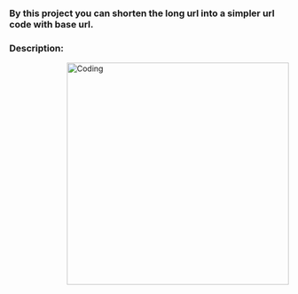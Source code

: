 
### By this project you can shorten the long url into a simpler url code with base url.

### Description:

<img align="right" alt="Coding" width="400" src="https://user-images.githubusercontent.com/114577936/208366880-d42dc0cb-ae0e-4455-b97c-4722a6e34d33.jpg">

